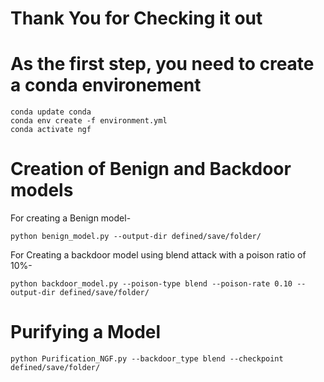 # Thank You for Checking it out 

# As the first step, you need to create a conda environement
	conda update conda
	conda env create -f environment.yml
	conda activate ngf 

# Creation of Benign and Backdoor models
For creating a Benign model-  
	
	python benign_model.py --output-dir defined/save/folder/ 

For Creating a backdoor model using blend attack with a poison ratio of 10%-
	
	python backdoor_model.py --poison-type blend --poison-rate 0.10 --output-dir defined/save/folder/ 


# Purifying a Model
	python Purification_NGF.py --backdoor_type blend --checkpoint defined/save/folder/
